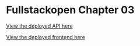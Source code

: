 # Fullstackopen Chapter 03

[View the deployed API here](https://fso-part03-phonebook.fly.dev/api/persons)

[View the deployed frontend here](https://fso-part03-phonebook.fly.dev/)